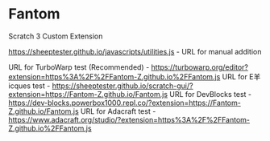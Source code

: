 # Fantom
Scratch 3 Custom Extension


https://sheeptester.github.io/javascripts/utilities.js - URL for manual addition

URL for TurboWarp test (Recommended) - https://turbowarp.org/editor?extension=https%3A%2F%2FFantom-Z.github.io%2FFantom.js
URL for E羊icques test - https://sheeptester.github.io/scratch-gui/?extension=https://Fantom-Z.github.io/Fantom.js
URL for DevBlocks test - https://dev-blocks.powerbox1000.repl.co/?extension=https://Fantom-Z.github.io/Fantom.js
URL for Adacraft test - https://www.adacraft.org/studio/?extension=https%3A%2F%2FFantom-Z.github.io%2FFantom.js
